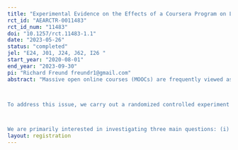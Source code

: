 ```yaml
---
title: "Experimental Evidence on the Effects of a Coursera Program on Labour Outcomes in Costa Rica"
rct_id: "AEARCTR-0011483"
rct_id_num: "11483"
doi: "10.1257/rct.11483-1.1"
date: "2023-05-26"
status: "completed"
jel: "E24, J01, J24, J62, I26 "
start_year: "2020-08-01"
end_year: "2023-09-30"
pi: "Richard Freund freundr1@gmail.com"
abstract: "Massive open online courses (MOOCs) are frequently viewed as a tool for democratizing education and job training. However, their effectiveness is largely untested. The existing evidence of the value of online courses is generally based on observational data where the selection of unobservable characteristics is a major concern (see e.g., Castaño-Muñoz and Rodrigues, 2021; Hadavand, 2018).

To address this issue, we carry out a randomized controlled experiment in Costa Rica in which the treatment group received cost-free access to Coursera MOOCs and certificates. Additionally, treated individuals were assigned to one of two behavioural intervention arms, where they either received light-touch reminders, or personalised reminders. 

We are primarily interested in investigating three main questions: (i) What is the profile of the individuals who complete a course?; (ii) Is a more comprehensive, personalized reminder more effective in increasing course completion than a standardized email reminder?; and (iii) What are the labour market effects of completing a Coursera MOOC? To better understand the third question, we also analyse the heterogeneity of the treatment effects and study the impact of treatment on educational outcomes. "
layout: registration
---
```


